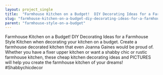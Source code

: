 ```yaml
---
layout: project_single
title:  "Farmhouse Kitchen on a Budget!  DIY Decorating Ideas for a Farmhouse Style Kitchen when decorating your kitchen on a budget.  Create a farmhouse decorated kitchen that even Joanna Gaines would be proud of.  Whether you have a fixer upper kitchen or w"
slug: "farmhouse-kitchen-on-a-budget-diy-decorating-ideas-for-a-farmhouse-style-kitchen-when-decorating"
parent: "farmhouse-style-on-a-budget"
---
```

Farmhouse Kitchen on a Budget!  DIY Decorating Ideas for a Farmhouse Style Kitchen when decorating your kitchen on a budget.  Create a farmhouse decorated kitchen that even Joanna Gaines would be proud of.  Whether you have a fixer upper kitchen or want a shabby chic or rustic farmhouse kitchen, these cheap kitchen decorating ideas and PICTURES will help you create the farmhouse kitchen of your dreams! #Shabbychicdecor